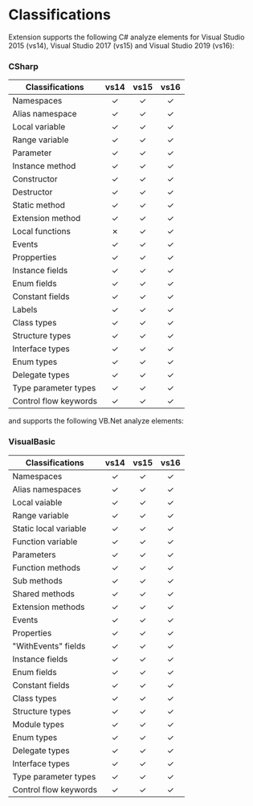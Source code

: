 # Classifications

Extension supports the following C# analyze elements for Visual Studio 2015 (vs14), Visual Studio 2017 (vs15) and Visual Studio 2019 (vs16):

### CSharp

|Classifications            |   vs14    |   vs15    |   vs16    |
|---------------------------|:---------:|:---------:|:---------:|
|Namespaces                 |&#10003;   |&#10003;   |&#10003;   |
|Alias namespace            |&#10003;   |&#10003;   |&#10003;   |
|Local variable             |&#10003;   |&#10003;   |&#10003;   |
|Range variable             |&#10003;   |&#10003;   |&#10003;   |
|Parameter                  |&#10003;   |&#10003;   |&#10003;   |
|Instance method            |&#10003;   |&#10003;   |&#10003;   |
|Constructor                |&#10003;   |&#10003;   |&#10003;   |
|Destructor                 |&#10003;   |&#10003;   |&#10003;   |
|Static method              |&#10003;   |&#10003;   |&#10003;   |
|Extension method           |&#10003;   |&#10003;   |&#10003;   |
|Local functions            |&#10007;   |&#10003;   |&#10003;   |
|Events                     |&#10003;   |&#10003;   |&#10003;   |
|Propperties                |&#10003;   |&#10003;   |&#10003;   |
|Instance fields            |&#10003;   |&#10003;   |&#10003;   |
|Enum fields                |&#10003;   |&#10003;   |&#10003;   |
|Constant fields            |&#10003;   |&#10003;   |&#10003;   |
|Labels                     |&#10003;   |&#10003;   |&#10003;   |
|Class types                |&#10003;   |&#10003;   |&#10003;   |
|Structure types            |&#10003;   |&#10003;   |&#10003;   |
|Interface types            |&#10003;   |&#10003;   |&#10003;   |
|Enum types                 |&#10003;   |&#10003;   |&#10003;   |
|Delegate types             |&#10003;   |&#10003;   |&#10003;   |
|Type parameter types       |&#10003;   |&#10003;   |&#10003;   |
|Control flow keywords      |&#10003;   |&#10003;   |&#10003;   |


and supports the following VB\.Net analyze elements:


### VisualBasic

|Classifications            |   vs14    |   vs15    |   vs16    |
|---------------------------|:---------:|:---------:|:---------:|
|Namespaces                 |&#10003;   |&#10003;   |&#10003;   |
|Alias namespaces           |&#10003;   |&#10003;   |&#10003;   |
|Local vaiable              |&#10003;   |&#10003;   |&#10003;   |
|Range variable             |&#10003;   |&#10003;   |&#10003;   |
|Static local variable      |&#10003;   |&#10003;   |&#10003;   |
|Function variable          |&#10003;   |&#10003;   |&#10003;   |
|Parameters                 |&#10003;   |&#10003;   |&#10003;   |
|Function methods           |&#10003;   |&#10003;   |&#10003;   |
|Sub methods                |&#10003;   |&#10003;   |&#10003;   |
|Shared methods             |&#10003;   |&#10003;   |&#10003;   |
|Extension methods          |&#10003;   |&#10003;   |&#10003;   |
|Events                     |&#10003;   |&#10003;   |&#10003;   |
|Properties                 |&#10003;   |&#10003;   |&#10003;   |
|"WithEvents" fields        |&#10003;   |&#10003;   |&#10003;   |
|Instance fields            |&#10003;   |&#10003;   |&#10003;   |
|Enum fields                |&#10003;   |&#10003;   |&#10003;   |
|Constant fields            |&#10003;   |&#10003;   |&#10003;   |
|Class types                |&#10003;   |&#10003;   |&#10003;   |
|Structure types            |&#10003;   |&#10003;   |&#10003;   |
|Module types               |&#10003;   |&#10003;   |&#10003;   |
|Enum types                 |&#10003;   |&#10003;   |&#10003;   |
|Delegate types             |&#10003;   |&#10003;   |&#10003;   |
|Interface types            |&#10003;   |&#10003;   |&#10003;   |
|Type parameter types       |&#10003;   |&#10003;   |&#10003;   |
|Control flow keywords      |&#10003;   |&#10003;   |&#10003;   |